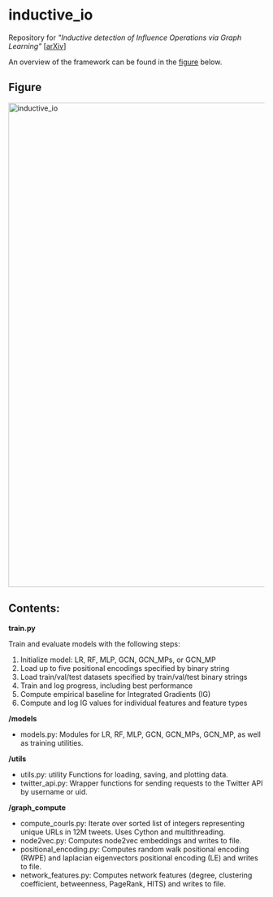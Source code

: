 # inductive_io

Repository for _"Inductive detection of Influence Operations via Graph Learning"_ [[arXiv](https://arxiv.org/abs/2305.16544)]

An overview of the framework can be found in the [figure](#figure) below. 

## Figure
<img width="953" alt="inductive_io" src="https://github.com/nngabe/inductive_io/assets/50005216/62a9e715-30f8-47da-98cc-f5e90f21ef85">


## Contents:

**train.py**  

Train and evaluate models with the following steps:
1. Initialize model: LR, RF, MLP, GCN, GCN_MPs, or GCN_MP
2. Load up to five positional encodings specified by binary string 
3. Load train/val/test datasets specified by train/val/test binary strings
4. Train and log progress, including best performance
5. Compute empirical baseline for Integrated Gradients (IG)
6. Compute and log IG values for individual features and feature types

**/models**

* models.py: Modules for LR, RF, MLP, GCN, GCN_MPs, GCN_MP, as well as training utilities.
  
**/utils**

* utils.py: utility Functions for loading, saving, and plotting data.
* twitter_api.py: Wrapper functions for sending requests to the Twitter API by username or uid.

**/graph_compute**

* compute_courls.py: Iterate over sorted list of integers representing unique URLs in 12M tweets. Uses Cython and multithreading. 
* node2vec.py: Computes node2vec embeddings and writes to file.
* positional_encoding.py: Computes random walk positional encoding (RWPE) and laplacian eigenvectors positional encoding (LE) and writes to file.
* network_features.py: Computes network features (degree, clustering coefficient, betweenness, PageRank, HITS) and writes to file.


